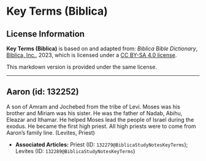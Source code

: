 # Key Terms (Biblica)

## License Information

**Key Terms (Biblica)** is based on and adapted from: _Biblica Bible Dictionary_, [Biblica, Inc.](https://www.biblica.com/), 2023, which is licensed under a [CC BY-SA 4.0 license](https://creativecommons.org/licenses/by-sa/4.0/legalcode.en).

This markdown version is provided under the same license.



--------------------------------

## Aaron (id: 132252)

A son of Amram and Jochebed from the tribe of Levi. Moses was his brother and Miriam was his sister. He was the father of Nadab, Abihu, Eleazar and Ithamar. He helped Moses lead the people of Israel during the exodus. He became the first high priest. All high priests were to come from Aaron’s family line. (Levites, Priest)

* **Associated Articles:** Priest (ID: `132279@BiblicaStudyNotesKeyTerms`); Levites (ID: `132289@BiblicaStudyNotesKeyTerms`)

